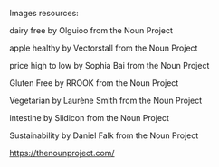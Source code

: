 Images resources: 

dairy free by Olguioo from the Noun Project

apple healthy by Vectorstall from the Noun Project

price high to low by Sophia Bai from the Noun Project

Gluten Free by RROOK from the Noun Project

Vegetarian by Laurène Smith from the Noun Project

intestine by Slidicon from the Noun Project

Sustainability by Daniel Falk from the Noun Project

https://thenounproject.com/